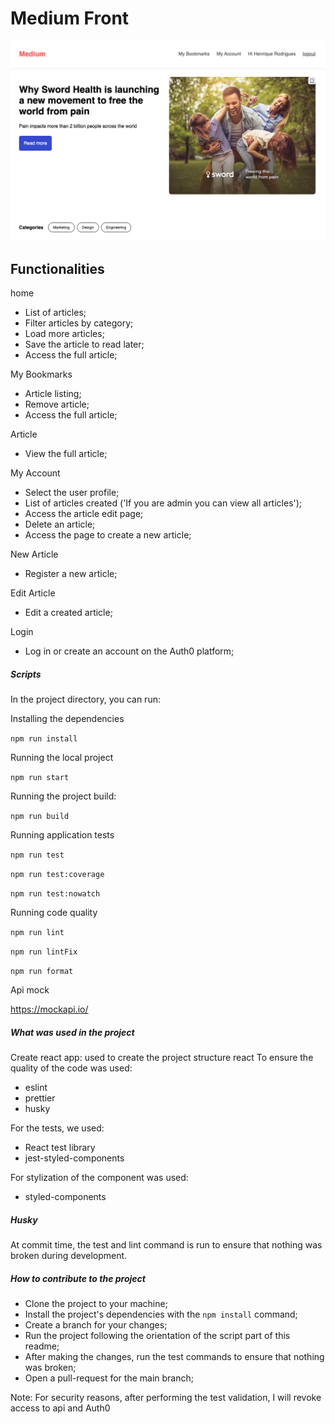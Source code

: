 # Medium Front

![Screenshot](application-cover.png)

## Functionalities

home
- List of articles;
- Filter articles by category;
- Load more articles;
- Save the article to read later;
- Access the full article;

My Bookmarks
- Article listing;
- Remove article;
- Access the full article;

Article
- View the full article;

My Account
- Select the user profile;
- List of articles created ('If you are admin you can view all articles');
- Access the article edit page;
- Delete an article;
- Access the page to create a new article;

New Article
- Register a new article;

Edit Article
- Edit a created article;

Login
- Log in or create an account on the Auth0 platform;

##### Scripts

In the project directory, you can run:

Installing the dependencies

`npm run install`

Running the local project

`npm run start`

Running the project build:

`npm run build`

Running application tests

`npm run test`

`npm run test:coverage`

`npm run test:nowatch`

Running code quality

`npm run lint`

`npm run lintFix`

`npm run format`

Api mock

https://mockapi.io/

##### What was used in the project
Create react app: used to create the project structure react
To ensure the quality of the code was used:
- eslint
- prettier
- husky

For the tests, we used:

- React test library
- jest-styled-components

For stylization of the component was used:
- styled-components

##### Husky 
At commit time, the test and lint command is run to ensure that nothing was broken during development.

##### How to contribute to the project

- Clone the project to your machine;
- Install the project's dependencies with the `npm install` command;
- Create a branch for your changes;
- Run the project following the orientation of the script part of this readme;
- After making the changes, run the test commands to ensure that nothing was broken;
- Open a pull-request for the main branch;


Note: For security reasons, after performing the test validation, I will revoke access to api and Auth0
